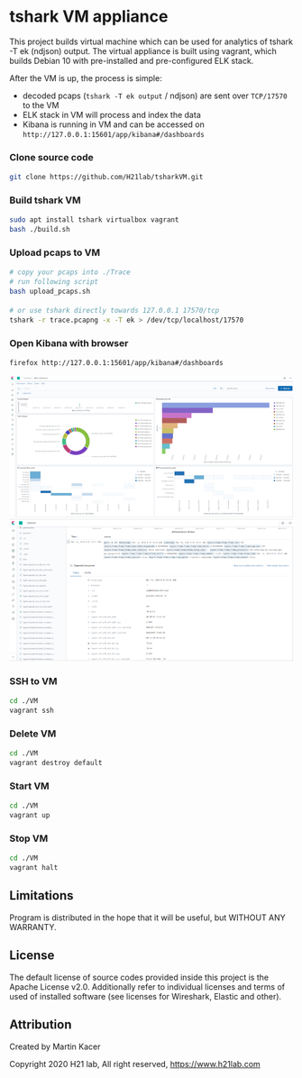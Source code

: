 # tshark VM appliance

This project builds virtual machine which can be used for analytics of tshark -T ek (ndjson) output.
The virtual appliance is built using vagrant, which builds Debian 10 with pre-installed and pre-configured ELK stack. 

After the VM is up, the process is simple:
* decoded pcaps (`tshark -T ek output` / ndjson) are sent over `TCP/17570` to the VM
* ELK stack in VM will process and index the data
* Kibana is running in VM and can be accessed on `http://127.0.0.1:15601/app/kibana#/dashboards`

### Clone source code
```bash
git clone https://github.com/H21lab/tsharkVM.git
```

### Build tshark VM
```bash
sudo apt install tshark virtualbox vagrant
bash ./build.sh
```

### Upload pcaps to VM
```bash
# copy your pcaps into ./Trace
# run following script 
bash upload_pcaps.sh 

# or use tshark directly towards 127.0.0.1 17570/tcp
tshark -r trace.pcapng -x -T ek > /dev/tcp/localhost/17570
```

### Open Kibana with browser
```bash
firefox http://127.0.0.1:15601/app/kibana#/dashboards
```

![](res/tshark_vm_dashboard.png?raw=true "Kibana Dashboard")
![](res/tshark_vm_discover.png?raw=true "Kibana Discover")

### SSH to VM
```bash
cd ./VM
vagrant ssh
```

### Delete VM
```bash
cd ./VM
vagrant destroy default
```

### Start VM
```bash
cd ./VM
vagrant up
```

### Stop VM
```bash
cd ./VM
vagrant halt
```

## Limitations
Program is distributed in the hope that it will be useful, but WITHOUT ANY WARRANTY.

## License
The default license of source codes provided inside this project is the Apache License v2.0. 
Additionally refer to individual licenses and terms of used of installed software (see licenses for Wireshark, Elastic and other). 

## Attribution
Created by Martin Kacer

Copyright 2020 H21 lab, All right reserved, https://www.h21lab.com
